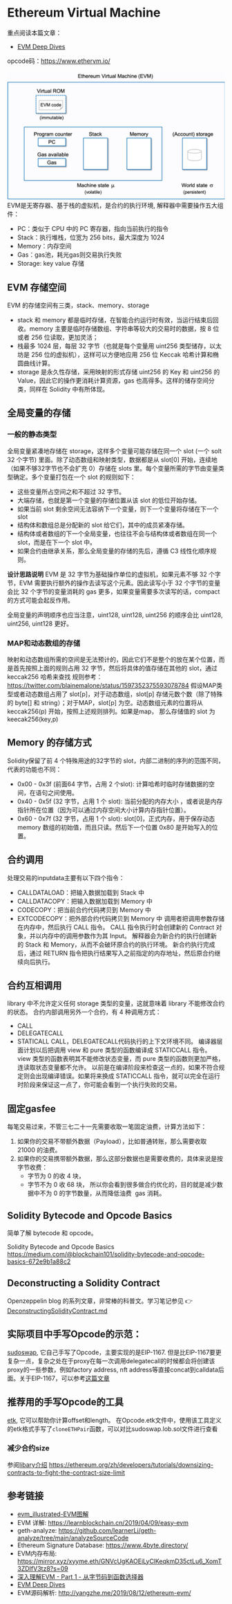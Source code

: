 # Ethereum Virtual Machine 

重点阅读本篇文章：
- [EVM Deep Dives](https://noxx.substack.com/p/evm-deep-dives-the-path-to-shadowy?s=r) 

opcode码：https://www.ethervm.io/


![EVM](./img/evm.jpg)
EVM是无寄存器、基于栈的虚拟机，是合约的执行环境, 解释器中需要操作五大组件：
- PC：类似于 CPU 中的 PC 寄存器，指向当前执行的指令
- Stack：执行堆栈，位宽为 256 bits，最大深度为 1024
- Memory：内存空间
- Gas：gas池，耗光gas则交易执行失败
- Storage: key value 存储
## EVM 存储空间
EVM 的存储空间有三类，stack、memory、storage
- stack 和 memory 都是临时存储，在智能合约运行时有效，当运行结束后回收。memory 主要是临时存储数组、字符串等较大的交易时的数据，按 8 位或者 256 位读取，更加灵活；
- 栈最多 1024 层，每层 32 字节（也就是每个变量用 uint256 类型储存，以太坊是 256 位的虚拟机），这样可以方便地应用 256 位 Keccak 哈希计算和椭圆曲线计算。
- storage 是永久性存储，采用映射的形式存储 uint256 的 Key 和 uint256 的 Value，因此它的操作更消耗计算资源，gas 也高得多。这样的储存空间分类，同样在 Solidity 中有所体现。

## 全局变量的存储
### 一般的静态类型
全局变量紧凑地存储在 storage，这样多个变量可能存储在同一个 slot (一个 solt 32 个字节) 里面。除了动态数组和映射类型，数据都是从 slot[0] 开始，连续地（如果不够32字节也不会扩充 0）存储在 slots 里。每个变量所需的字节由变量类型确定。多个变量打包在一个 slot 的规则如下：
- 这些变量所占空间之和不超过 32 字节。
- 大端存储，也就是第一个变量的存储位置从该 slot 的低位开始存储。
- 如果当前 slot 剩余空间无法容纳下一个变量，则下一个变量将存储在下一个 slot
- 结构体和数组总是分配新的 slot 给它们，其中的成员紧凑存储。
- 结构体或者数组的下一个全局变量，也往往不会与结构体或者数组在同一个 slot，而是在下一个 slot 中。
- 如果合约由继承关系，那么全局变量的存储的先后，遵循 C3 线性化顺序规则。

**设计思路说明**
EVM 是 32 字节为基础操作单位的虚拟机，如果元素不够 32 个字节，EVM 需要执行额外的操作去读写这个元素。因此读写小于 32 个字节的变量会比 32 个字节的变量消耗的 gas 更多，如果变量需要多次读写的话，compact 的方式可能会起反作用。

全局变量的声明顺序也应当注意，uint128, uint128, uint256 的顺序会比 uint128, uint256, uint128 更好。

### MAP和动态数组的存储
映射和动态数组所需的空间是无法预计的，因此它们不是整个的放在某个位置，而是首先按照上面的规则占用 32 字节，然后将具体的值存储在其他的 slot，通过 keccak256 哈希来查找
规则参考：https://twitter.com/blainemalone/status/1597352375593078784
假设MAP类型或者动态数组占用了 slot[p]，对于动态数组，slot[p] 存储元数个数（除了特殊的 byte[] 和 string）；对于MAP，slot[p] 为空。动态数组元素的位置将从 keccak256(p) 开始，按照上述规则排列。如果是map， 那么存储值的 slot 为 keecak256(key,p)

## Memory 的存储方式
Solidity保留了前 4 个特殊用途的32字节的 slot，内部二进制的序列的范围不同，代表的功能也不同：

- 0x00 - 0x3f (前面64 字节，占用 2 个slot): 计算哈希时临时存储数据的空间，在语句之间使用。
- 0x40 - 0x5f (32 字节，占用 1 个 slot): 当前分配的内存大小 ，或者说是内存指针所在位置（因为可以通过内存空间大小计算内存指针位置）。
- 0x60 - 0x7f (32 字节，占用 1 个 slot): slot[0]，正式内存，用于保存动态 memory 数组的初始值，而且只读。然后下一个位置 0x80 是开始写入的位置。

## 合约调用
处理交易的inputdata主要有以下四个指令：
- CALLDATALOAD：把输入数据加载到 Stack 中
- CALLDATACOPY：把输入数据加载到 Memory 中
- CODECOPY：把当前合约代码拷贝到 Memory 中
- EXTCODECOPY：把外部合约代码拷贝到 Memory 中
调用者把调用参数存储在内存中，然后执行 CALL 指令。
CALL 指令执行时会创建新的 Contract 对象，并以内存中的调用参数作为其 Input。
解释器会为新合约的执行创建新的 Stack 和 Memory，从而不会破环原合约的执行环境。
新合约执行完成后，通过 RETURN 指令把执行结果写入之前指定的内存地址，然后原合约继续向后执行。

## 合约互相调用
library 中不允许定义任何 storage 类型的变量，这就意味着 library 不能修改合约的状态。
合约内部调用另外一个合约，有 4 种调用方式：
- CALL
- DELEGATECALL
- STATICALL
CALL，DELEGATECALL代码执行的上下文环境不同。
编译器层面计划以后把调用 view 和 pure 类型的函数编译成 STATICCALL 指令。
view 类型的函数表明其不能修改状态变量，而 pure 类型的函数则更加严格，连读取状态变量都不允许。
以前是在编译阶段来检查这一点的，如果不符合规定则会出现编译错误。如果将来换成 STATICCALL 指令，就可以完全在运行时阶段来保证这一点了，你可能会看到一个执行失败的交易。
## 固定gasfee
每笔交易过来，不管三七二十一先需要收取一笔固定油费，计算方法如下：
1. 如果你的交易不带额外数据（Payload），比如普通转账，那么需要收取 21000 的油费。
2. 如果你的交易携带额外数据，那么这部分数据也是需要收费的，具体来说是按字节收费：
    - 字节为 0 的收 4 块，
    - 字节不为 0 收 68 块，
所以你会看到很多做合约优化的，目的就是减少数据中不为 0 的字节数量，从而降低油费  gas 消耗。
## Solidity Bytecode and Opcode Basics

简单了解 bytecode 和 opcode。

Solidity Bytecode and Opcode Basics <https://medium.com/@blockchain101/solidity-bytecode-and-opcode-basics-672e9b1a88c2>

## Deconstructing a Solidity Contract

Openzeppelin blog 的系列文章，非常棒的科普文。学习笔记参见 :point_right: [DeconstructingSolidityContract.md](./DeconstructingSolidityContract.md)

## 实际项目中手写Opcode的示范：
[sudoswap](https://github.com/sudoswap/lssvm/blob/main/src/lib/LSSVMPairCloner.sol), 它自己手写了Opcode，主要实现的是EIP-1167. 但是比EIP-1167要更复杂一点，复杂之处在于proxy在每一次调用delegatecall的时候都会将创建该proxy的一些参数，例如factory address, nft address等直接concat到calldata后面。关于EIP-1167，可以参考[这篇文章](https://learnblockchain.cn/article/2663)

## 推荐用的手写Opcode的工具
[etk](https://quilt.github.io/etk/ch02-lang/ch03-labels.html), 它可以帮助你计算offset和length。
在Opcode.etk文件中，使用该工具定义的etk格式手写了`cloneETHPair`函数，可以对比sudoswap.lob.sol文件进行查看

### 减少合约size
参阅[libary介绍](./libary.md)
https://ethereum.org/zh/developers/tutorials/downsizing-contracts-to-fight-the-contract-size-limit 


## 参考链接
- [evm_illustrated-EVM图解](https://takenobu-hs.github.io/downloads/ethereum_evm_illustrated.pdf)
- EVM 详解: https://learnblockchain.cn/2019/04/09/easy-evm
- geth-analyze: https://github.com/learnerLj/geth-analyze/tree/main/analyzeSourceCode
- Ethereum Signature Database: https://www.4byte.directory/
- EVM内存布局: https://mirror.xyz/xyyme.eth/GNVcUgKAOEiLyClKeqkmD35ctLu6_XomT3ZDIfV3tz8?s=09
- [深入理解EVM - Part 1 - 从字节码到函数选择器](https://learnblockchain.cn/article/4253)  
- [EVM Deep Dives](https://noxx.substack.com/p/evm-deep-dives-the-path-to-shadowy?s=r)
- EVM源码解析: http://yangzhe.me/2019/08/12/ethereum-evm/

